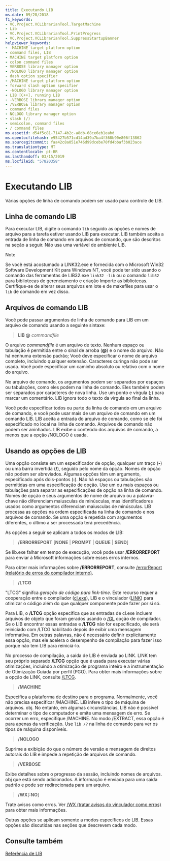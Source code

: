 ```yaml
---
title: Executando LIB
ms.date: 09/28/2018
f1_keywords:
- VC.Project.VCLibrarianTool.TargetMachine
- Lib
- VC.Project.VCLibrarianTool.PrintProgress
- VC.Project.VCLibrarianTool.SuppressStartupBanner
helpviewer_keywords:
- -MACHINE target platform option
- command files, LIB
- MACHINE target platform option
- colon command files
- VERBOSE library manager option
- /NOLOGO library manager option
- dash option specifier
- /MACHINE target platform option
- forward slash option specifier
- -NOLOGO library manager option
- LIB [C++], running LIB
- -VERBOSE library manager option
- /VERBOSE library manager option
- command files
- NOLOGO library manager option
- slash (/)
- semicolon, command files
- / command files
ms.assetid: d54f5c81-7147-4b2c-a8db-68ce6eb1eabd
ms.openlocfilehash: e95427b571cd14ad39a7ba4f368b90e806f13862
ms.sourcegitcommit: faa42c8a051e746d99dcebe70fd4bbaf3b023ace
ms.translationtype: MT
ms.contentlocale: pt-BR
ms.lasthandoff: 03/15/2019
ms.locfileid: "57820358"
---
```

# <a name="running-lib"></a>Executando LIB

Várias opções de linha de comando podem ser usado para controle de LIB.

## <a name="lib-command-line"></a>Linha de comando LIB

Para executar LIB, digite o comando `lib` seguido as opções e nomes de arquivo para a tarefa estiver usando LIB para executar. LIB também aceita a entrada de linha de comando em arquivos de comando, que são descritos na seção a seguir. Não usa uma variável de ambiente LIB.

> [!NOTE]
> Se você está acostumado a LINK32.exe e fornecida com o Microsoft Win32 Software Development Kit para Windows NT, você pode ter sido usando o comando das ferramentas de LIB32.exe `link32 -lib` ou o comando `lib32` para bibliotecas de gerenciamento e criação Importe as bibliotecas. Certifique-se de alterar seus arquivos em lote e de makefiles para usar o `lib` de comando em vez disso.

## <a name="lib-command-files"></a>Arquivos de comando LIB

Você pode passar argumentos de linha de comando para LIB em um arquivo de comando usando a seguinte sintaxe:

> **LIB \@**  <em>commandfile</em>

O arquivo *commandfile* é um arquivo de texto. Nenhum espaço ou tabulação é permitida entre o sinal de arroba (**\@**) e o nome do arquivo. Não há nenhuma extensão padrão; Você deve especificar o nome de arquivo completo, incluindo qualquer extensão. Caracteres curinga não pode ser usada. Você pode especificar um caminho absoluto ou relativo com o nome do arquivo.

No arquivo de comando, os argumentos podem ser separados por espaços ou tabulações, como eles podem na linha de comando. Eles também podem ser separados por caracteres de nova linha. Use um ponto e vírgula (**;**) para marcar um comentário. LIB ignora todo o texto da vírgula ao final da linha.

Você pode especificar todos ou parte da linha de comando em um arquivo de comando, e você pode usar mais de um arquivo de comando em um comando LIB. LIB aceita a entrada do arquivo de comando, como se ele foi especificado no local na linha de comando. Arquivos de comando não podem ser aninhados. LIB exibe o conteúdo dos arquivos de comando, a menos que a opção /NOLOGO é usada.

## <a name="using-lib-options"></a>Usando as opções de LIB

Uma opção consiste em um especificador de opção, qualquer um traço (**-**) ou uma barra invertida (**/**), seguido pelo nome da opção. Nomes de opção não podem ser abreviados. Algumas opções têm um argumento, especificado após dois-pontos (**:**). Não há espaços ou tabulações são permitidas em uma especificação de opção. Use um ou mais espaços ou tabulações para separar as especificações de opção na linha de comando. Nomes de opção e seus argumentos de nome de arquivo ou a palavra-chave não diferenciam maiusculas de minúsculas, mas identificadores usados como argumentos diferenciam maiusculas de minúsculas. LIB processa as opções na ordem especificada na linha de comando e nos arquivos de comando. Se uma opção é repetida com argumentos diferentes, o último a ser processada terá precedência.

As opções a seguir se aplicam a todos os modos de LIB:

> **/ERRORREPORT** [**NONE** &#124; **PROMPT** &#124; **QUEUE** &#124; **SEND**]

Se lib.exe falhar em tempo de execução, você pode usar **/ERRORREPORT** para enviar à Microsoft informações sobre esses erros internos.

Para obter mais informações sobre **/ERRORREPORT**, consulte [/errorReport (relatório de erros do compilador interno)](errorreport-report-internal-compiler-errors.md).

> **/LTCG**

"LTCG" signifca *geração de código para link-time*. Este recurso requer a cooperação entre o compilador ([cl.exe](compiler-options.md)), LIB e o vinculador ([LINK](linker-options.md)) para otimizar o código além do que qualquer componente pode fazer por si só.

Para LIB, o **/LTCG** opção especifica que as entradas de cl.exe incluem arquivos de objeto que foram gerados usando o [/GL](gl-whole-program-optimization.md) opção de compilador. Se o LIB encontrar essas entradas e **/LTCG** não for especificado, ele será reiniciado com /LTCG habilitado depois de exibir uma mensagem informativa. Em outras palavras, não é necessário definir explicitamente essa opção, mas ele acelera o desempenho de compilação para fazer isso porque não tem LIB para reiniciá-lo.

No processo de compilação, a saída de LIB é enviada ao LINK. LINK tem seu próprio separado **/LTCG** opção que é usada para executar várias otimizações, incluindo a otimização de programa inteiro e a instrumentação de Otimização Guiada por perfil (PGO). Para obter mais informações sobre a opção de LINK, consulte [/LTCG](ltcg-link-time-code-generation.md).

> **/MACHINE**

Especifica a plataforma de destino para o programa. Normalmente, você não precisa especificar /MACHINE. LIB infere o tipo de máquina de arquivos. obj. No entanto, em algumas circunstâncias, LIB não é possível determinar o tipo de computador e emite uma mensagem de erro. Se ocorrer um erro, especifique /MACHINE. No modo /EXTRACT, essa opção é para apenas da verificação. Use `lib /?` na linha de comando para ver os tipos de máquina disponíveis.

> **/NOLOGO**

Suprime a exibição do que o número de versão e mensagem de direitos autorais do LIB e impede a repetição de arquivos de comando.

> **/VERBOSE**

Exibe detalhes sobre o progresso da sessão, incluindo nomes de arquivos. obj que está sendo adicionados. A informação é enviada para uma saída padrão e pode ser redirecionada para um arquivo.

> **/WX**[**:NO**]

Trate avisos como erros. Ver [/WX (tratar avisos do vinculador como erros)](wx-treat-linker-warnings-as-errors.md) para obter mais informações.

Outras opções se aplicam somente a modos específicos de LIB. Essas opções são discutidas nas seções que descrevem cada modo.

## <a name="see-also"></a>Consulte também

[Referência de LIB](lib-reference.md)
